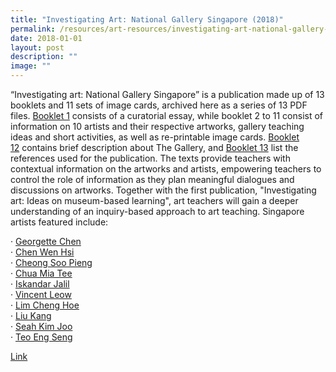 ```yaml
---
title: "Investigating Art: National Gallery Singapore (2018)"
permalink: /resources/art-resources/investigating-art-national-gallery-singapore/
date: 2018-01-01
layout: post
description: ""
image: ""
---
```

“Investigating art: National Gallery Singapore” is a publication made up of 13 booklets and 11 sets of image cards, archived here as a series of 13 PDF files. [Booklet 1](https://go.gov.sg/investigating-art-ngs-intro) consists of a curatorial essay, while booklet 2 to 11 consist of information on 10 artists and their respective artworks, gallery teaching ideas and short activities, as well as re-printable image cards. [Booklet 12](https://go.gov.sg/investigating-art-ngs-about) contains brief description about The Gallery, and [Booklet 13](https://go.gov.sg/investigating-art-ngs-ref) list the references used for the publication. The texts provide teachers with contextual information on the artworks and artists, empowering teachers to control the role of information as they plan meaningful dialogues and discussions on artworks. Together with the first publication, "Investigating art: Ideas on museum-based learning", art teachers will gain a deeper understanding of an inquiry-based approach to art teaching. Singapore artists featured include:   
  
· [Georgette Chen](https://go.gov.sg/investigating-art-ngs-georgettechen)   
· [Chen Wen Hsi](https://go.gov.sg/investigating-art-ngs-chenwenhsi)  
· [Cheong Soo Pieng](https://go.gov.sg/investigating-art-ngs-cheongsoopieng)  
· [Chua Mia Tee](https://go.gov.sg/investigating-art-ngs-chuamiatee)   
· [Iskandar Jalil](https://go.gov.sg/investigating-art-iskandarjalil)   
· [Vincent Leow](https://go.gov.sg/investigating-art-ngs-vincentleow)   
· [Lim Cheng Hoe](https://www.opal2.moe.edu.sg/app/ccpm/content/6704a90a-4a42-404c-8523-44eefc05da65)  
· [Liu Kang](https://go.gov.sg/investigating-art-ngs-liukang)  
· [Seah Kim Joo](https://go.gov.sg/investigating-art-ngs-seahkimjoo)  
· [Teo Eng Seng](https://go.gov.sg/investigating-art-ngs-teoengseng)

[Link](https://go.gov.sg/investigating-art-ngs-menu)